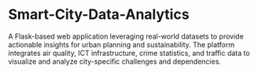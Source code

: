 # Smart-City-Data-Analytics
A Flask-based web application leveraging real-world datasets to provide actionable insights for urban planning and sustainability. The platform integrates air quality, ICT infrastructure, crime statistics, and traffic data to visualize and analyze city-specific challenges and dependencies.
